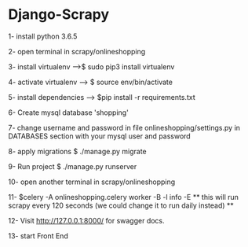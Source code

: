 # Django-Scrapy

1- install python 3.6.5

2- open terminal in scrapy/onlineshopping

3- install virtualenv -->$ sudo pip3 install virtualenv
	
4- activate virtualenv --> $ source env/bin/activate

5- install dependencies --> $pip install -r requirements.txt

6- Create mysql database 'shopping'

7- change username and password in file onlineshopping/settings.py in DATABASES section with your mysql user and password

8- apply migrations $ ./manage.py migrate

9- Run project $ ./manage.py runserver

10- open another terminal in scrapy/onlineshopping

11- $celery -A onlineshopping.celery worker -B -l info -E
** this will run scrapy every 120 seconds (we could change it to run daily instead) **

12- Visit http://127.0.0.1:8000/ for swagger docs.

13- start Front End 

